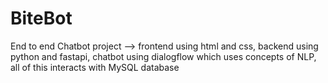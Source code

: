 # BiteBot
End to end Chatbot project --> frontend using html and css, backend using python and fastapi, chatbot using dialogflow which uses concepts of NLP, all of this interacts with MySQL database
